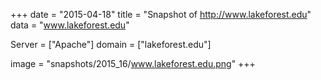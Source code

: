 
+++
date = "2015-04-18"
title = "Snapshot of http://www.lakeforest.edu"
data = "www.lakeforest.edu"

Server = ["Apache"]
domain = ["lakeforest.edu"]

  image = "snapshots/2015_16/www.lakeforest.edu.png"
+++
#
